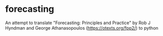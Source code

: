 # forecasting
An attempt to translate "Forecasting: Principles and Practice" by Rob J Hyndman and George Athanasopoulos (https://otexts.org/fpp2/) to python
